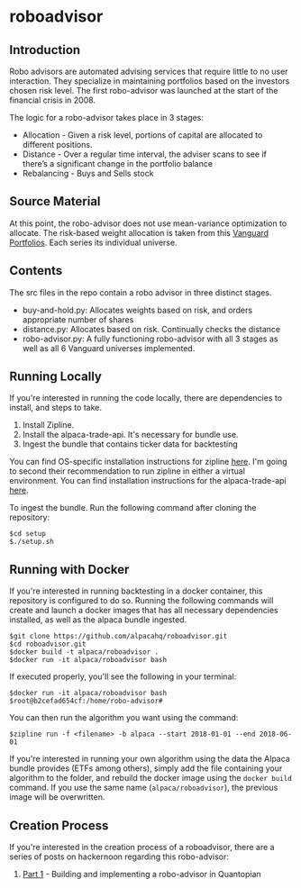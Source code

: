 # roboadvisor

## Introduction
Robo advisors are automated advising services that require little to no user interaction. They specialize in maintaining portfolios based on the investors chosen risk level. The first robo-advisor was launched at the start of the financial crisis in 2008.

The logic for a robo-advisor takes place in 3 stages:
  - Allocation - Given a risk level, portions of capital are allocated to different positions.
  - Distance - Over a regular time interval, the adviser scans to see if there’s a significant change in the portfolio balance
  - Rebalancing - Buys and Sells stock 

## Source Material
At this point, the robo-advisor does not use mean-variance optimization to allocate. The risk-based weight allocation is taken from this [Vanguard Portfolios](https://advisors.vanguard.com/iwe/pdf/FASINVMP.pdf). Each series its individual universe. 

## Contents
The src files in the repo contain a robo advisor in three distinct stages.

 - buy-and-hold.py: Allocates weights based on risk, and orders appropriate number of shares
 - distance.py: Allocates based on risk. Continually checks the distance
 - robo-advisor.py: A fully functioning robo-advisor with all 3 stages as well as all 6 Vanguard universes implemented. 


## Running Locally
If you're interested in running the code locally, there are dependencies to install, and steps to take.
1. Install Zipline. 
2. Install the alpaca-trade-api. It's necessary for bundle use. 
3. Ingest the bundle that contains ticker data for backtesting

You can find OS-specific installation instructions for zipline [here](http://www.zipline.io/install.html). I'm going to second their recommendation to run zipline in either a virtual environment. You can find installation instructions for the alpaca-trade-api [here](https://github.com/alpacahq/alpaca-trade-api-python). 

To ingest the bundle. Run the following command after cloning the repository:
```
$cd setup
$./setup.sh
```


## Running with Docker
If you're interested in running backtesting in a docker container, this repository is configured to do so. Running the following commands will create and launch a docker images that has all necessary dependencies installed, as well as the alpaca bundle ingested.

```
$git clone https://github.com/alpacahq/roboadvisor.git
$cd roboadvisor.git
$docker build -t alpaca/roboadvisor .
$docker run -it alpaca/roboadvisor bash
```

If executed properly, you'll see the following in your terminal:

```
$docker run -it alpaca/roboadvisor bash
$root@b2cefad654cf:/home/robo-advisor#
```

You can then run the algorithm you want using the command:

```
$zipline run -f <filename> -b alpaca --start 2018-01-01 --end 2018-06-01
```

If you're interested in running your own algorithm using the data the Alpaca bundle provides (ETFs among others), simply add the file containing your algorithm to the folder, and rebuild the docker image using the `docker build` command. If you use the same name (`alpaca/roboadvisor`), the previous image will be overwritten. 

## Creation Process
If you're interested in the creation process of a roboadvisor, there are a series of posts on hackernoon regarding this robo-advisor:

1. [Part 1](https://hackernoon.com/i-am-a-college-student-and-i-built-my-own-robo-advisor-3f31b39dab50) - Building and implementing a robo-advisor in Quantopian
